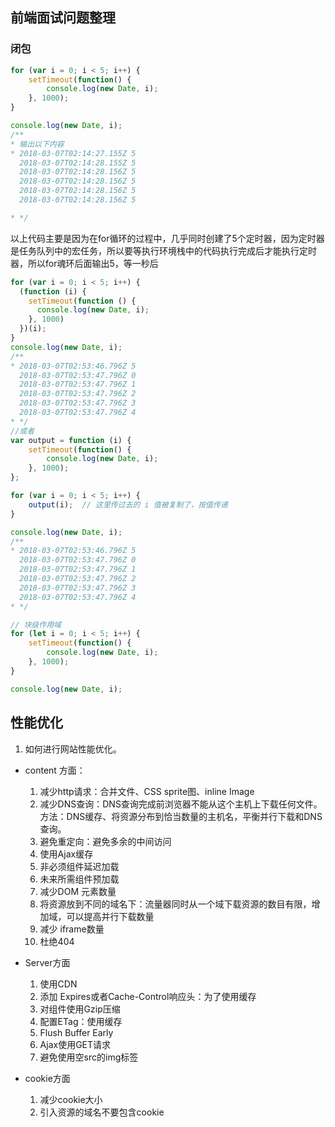 ##  前端面试问题整理
###  闭包
```javascript
for (var i = 0; i < 5; i++) {
    setTimeout(function() {
        console.log(new Date, i);
    }, 1000);
}

console.log(new Date, i);
/**
* 输出以下内容
* 2018-03-07T02:14:27.155Z 5
  2018-03-07T02:14:28.155Z 5
  2018-03-07T02:14:28.156Z 5
  2018-03-07T02:14:28.156Z 5
  2018-03-07T02:14:28.156Z 5
  2018-03-07T02:14:28.156Z 5

* */
```
以上代码主要是因为在for循环的过程中，几乎同时创建了5个定时器，因为定时器是任务队列中的宏任务，所以要等执行环境栈中的代码执行完成后才能执行定时器，所以for魂环后面输出5，等一秒后

```javascript
for (var i = 0; i < 5; i++) {
  (function (i) {
    setTimeout(function () {
      console.log(new Date, i);
    }, 1000)
  })(i);
}
console.log(new Date, i);
/**
* 2018-03-07T02:53:46.796Z 5
  2018-03-07T02:53:47.796Z 0
  2018-03-07T02:53:47.796Z 1
  2018-03-07T02:53:47.796Z 2
  2018-03-07T02:53:47.796Z 3
  2018-03-07T02:53:47.796Z 4
* */
//或者
var output = function (i) {
    setTimeout(function() {
        console.log(new Date, i);
    }, 1000);
};

for (var i = 0; i < 5; i++) {
    output(i);  // 这里传过去的 i 值被复制了，按值传递
}

console.log(new Date, i);
/**
* 2018-03-07T02:53:46.796Z 5
  2018-03-07T02:53:47.796Z 0
  2018-03-07T02:53:47.796Z 1
  2018-03-07T02:53:47.796Z 2
  2018-03-07T02:53:47.796Z 3
  2018-03-07T02:53:47.796Z 4
* */
```
```javascript
// 块级作用域
for (let i = 0; i < 5; i++) {
    setTimeout(function() {
        console.log(new Date, i);
    }, 1000);
}

console.log(new Date, i);
```

## 性能优化

1. 如何进行网站性能优化。
 * content 方面：
   1. 减少http请求：合并文件、CSS sprite图、inline Image
   2. 减少DNS查询：DNS查询完成前浏览器不能从这个主机上下载任何文件。方法：DNS缓存、将资源分布到恰当数量的主机名，平衡并行下载和DNS查询。
   3. 避免重定向：避免多余的中间访问
   4. 使用Ajax缓存
   5. 非必须组件延迟加载
   6. 未来所需组件预加载
   7. 减少DOM 元素数量
   8. 将资源放到不同的域名下：流量器同时从一个域下载资源的数目有限，增加域，可以提高并行下载数量
   9. 减少 iframe数量
   10. 杜绝404
   
 * Server方面
    1. 使用CDN
    2. 添加 Expires或者Cache-Control响应头：为了使用缓存
    3. 对组件使用Gzip压缩
    4. 配置ETag：使用缓存
    5. Flush Buffer Early
    6. Ajax使用GET请求
    7. 避免使用空src的img标签
 
 * cookie方面
    1. 减少cookie大小
    2. 引入资源的域名不要包含cookie
    
